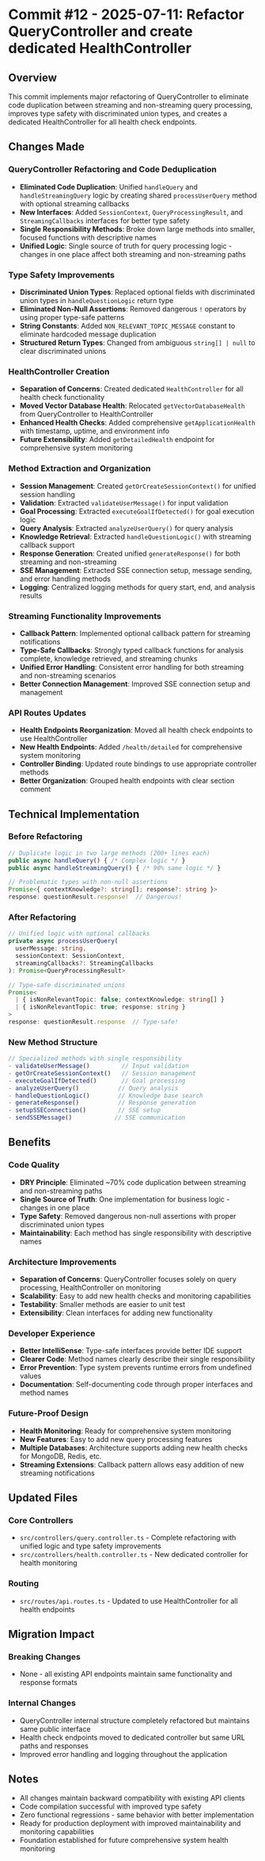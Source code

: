 # Commit #12 - 2025-07-11: Refactor QueryController and create dedicated HealthController

## Overview
This commit implements major refactoring of QueryController to eliminate code duplication between streaming and non-streaming query processing, improves type safety with discriminated union types, and creates a dedicated HealthController for all health check endpoints.

## Changes Made

### QueryController Refactoring and Code Deduplication
- **Eliminated Code Duplication**: Unified `handleQuery` and `handleStreamingQuery` logic by creating shared `processUserQuery` method with optional streaming callbacks
- **New Interfaces**: Added `SessionContext`, `QueryProcessingResult`, and `StreamingCallbacks` interfaces for better type safety
- **Single Responsibility Methods**: Broke down large methods into smaller, focused functions with descriptive names
- **Unified Logic**: Single source of truth for query processing logic - changes in one place affect both streaming and non-streaming paths

### Type Safety Improvements
- **Discriminated Union Types**: Replaced optional fields with discriminated union types in `handleQuestionLogic` return type
- **Eliminated Non-Null Assertions**: Removed dangerous `!` operators by using proper type-safe patterns
- **String Constants**: Added `NON_RELEVANT_TOPIC_MESSAGE` constant to eliminate hardcoded message duplication
- **Structured Return Types**: Changed from ambiguous `string[] | null` to clear discriminated unions

### HealthController Creation
- **Separation of Concerns**: Created dedicated `HealthController` for all health check functionality
- **Moved Vector Database Health**: Relocated `getVectorDatabaseHealth` from QueryController to HealthController
- **Enhanced Health Checks**: Added comprehensive `getApplicationHealth` with timestamp, uptime, and environment info
- **Future Extensibility**: Added `getDetailedHealth` endpoint for comprehensive system monitoring

### Method Extraction and Organization
- **Session Management**: Created `getOrCreateSessionContext()` for unified session handling
- **Validation**: Extracted `validateUserMessage()` for input validation
- **Goal Processing**: Extracted `executeGoalIfDetected()` for goal execution logic
- **Query Analysis**: Extracted `analyzeUserQuery()` for query analysis
- **Knowledge Retrieval**: Extracted `handleQuestionLogic()` with streaming callback support
- **Response Generation**: Created unified `generateResponse()` for both streaming and non-streaming
- **SSE Management**: Extracted SSE connection setup, message sending, and error handling methods
- **Logging**: Centralized logging methods for query start, end, and analysis results

### Streaming Functionality Improvements
- **Callback Pattern**: Implemented optional callback pattern for streaming notifications
- **Type-Safe Callbacks**: Strongly typed callback functions for analysis complete, knowledge retrieved, and streaming chunks
- **Unified Error Handling**: Consistent error handling for both streaming and non-streaming scenarios
- **Better Connection Management**: Improved SSE connection setup and management

### API Routes Updates
- **Health Endpoints Reorganization**: Moved all health check endpoints to use HealthController
- **New Health Endpoints**: Added `/health/detailed` for comprehensive system monitoring
- **Controller Binding**: Updated route bindings to use appropriate controller methods
- **Better Organization**: Grouped health endpoints with clear section comment

## Technical Implementation

### Before Refactoring
```typescript
// Duplicate logic in two large methods (200+ lines each)
public async handleQuery() { /* Complex logic */ }
public async handleStreamingQuery() { /* 90% same logic */ }

// Problematic types with non-null assertions
Promise<{ contextKnowledge?: string[]; response?: string }>
response: questionResult.response!  // Dangerous!
```

### After Refactoring
```typescript
// Unified logic with optional callbacks
private async processUserQuery(
  userMessage: string,
  sessionContext: SessionContext,
  streamingCallbacks?: StreamingCallbacks
): Promise<QueryProcessingResult>

// Type-safe discriminated unions
Promise<
  | { isNonRelevantTopic: false; contextKnowledge: string[] }
  | { isNonRelevantTopic: true; response: string }
>
response: questionResult.response  // Type-safe!
```

### New Method Structure
```typescript
// Specialized methods with single responsibility
- validateUserMessage()         // Input validation
- getOrCreateSessionContext()   // Session management
- executeGoalIfDetected()       // Goal processing
- analyzeUserQuery()           // Query analysis
- handleQuestionLogic()        // Knowledge base search
- generateResponse()           // Response generation
- setupSSEConnection()         // SSE setup
- sendSSEMessage()            // SSE communication
```

## Benefits

### Code Quality
- **DRY Principle**: Eliminated ~70% code duplication between streaming and non-streaming paths
- **Single Source of Truth**: One implementation for business logic - changes in one place
- **Type Safety**: Removed dangerous non-null assertions with proper discriminated union types
- **Maintainability**: Each method has single responsibility with descriptive names

### Architecture Improvements
- **Separation of Concerns**: QueryController focuses solely on query processing, HealthController on monitoring
- **Scalability**: Easy to add new health checks and monitoring capabilities
- **Testability**: Smaller methods are easier to unit test
- **Extensibility**: Clean interfaces for adding new functionality

### Developer Experience
- **Better IntelliSense**: Type-safe interfaces provide better IDE support
- **Clearer Code**: Method names clearly describe their single responsibility
- **Error Prevention**: Type system prevents runtime errors from undefined values
- **Documentation**: Self-documenting code through proper interfaces and method names

### Future-Proof Design
- **Health Monitoring**: Ready for comprehensive system monitoring
- **New Features**: Easy to add new query processing features
- **Multiple Databases**: Architecture supports adding new health checks for MongoDB, Redis, etc.
- **Streaming Extensions**: Callback pattern allows easy addition of new streaming notifications

## Updated Files

### Core Controllers
- `src/controllers/query.controller.ts` - Complete refactoring with unified logic and type safety improvements
- `src/controllers/health.controller.ts` - New dedicated controller for health monitoring

### Routing
- `src/routes/api.routes.ts` - Updated to use HealthController for all health endpoints

## Migration Impact

### Breaking Changes
- None - all existing API endpoints maintain same functionality and response formats

### Internal Changes
- QueryController internal structure completely refactored but maintains same public interface
- Health check endpoints moved to dedicated controller but same URL paths and responses
- Improved error handling and logging throughout the application

## Notes
- All changes maintain backward compatibility with existing API clients
- Code compilation successful with improved type safety
- Zero functional regressions - same behavior with better implementation
- Ready for production deployment with improved maintainability and monitoring capabilities
- Foundation established for future comprehensive system health monitoring 